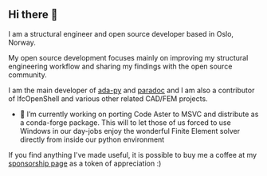 ## Hi there 👋

I am a structural engineer and open source developer based in Oslo, Norway.

My open source development focuses mainly on improving my structural engineering workflow and sharing my findings with the open source community.

I am the main developer of [ada-py](https://github.com/Krande/adapy) and [paradoc](https://github.com/Krande/paradoc) and I am also a contributor of IfcOpenShell and various other related CAD/FEM projects.

- 🔭 I’m currently working on porting Code Aster to MSVC and distribute as a conda-forge package. This will to let those of us forced to use Windows in our day-jobs enjoy the wonderful Finite Element solver directly from inside our python environment

If you find anything I've made useful, it is possible to buy me a coffee at my [sponsorship page](https://github.com/sponsors/Krande) as a token of appreciation :)


<!--
**Krande/Krande** is a ✨ _special_ ✨ repository because its `README.md` (this file) appears on your GitHub profile.

Here are some ideas to get you started:

- 🔭 I’m currently working on ...
- 🌱 I’m currently learning ...
- 👯 I’m looking to collaborate on ...
- 🤔 I’m looking for help with ...
- 💬 Ask me about ...
- 📫 How to reach me: ...
- 😄 Pronouns: ...
- ⚡ Fun fact: ...
-->
